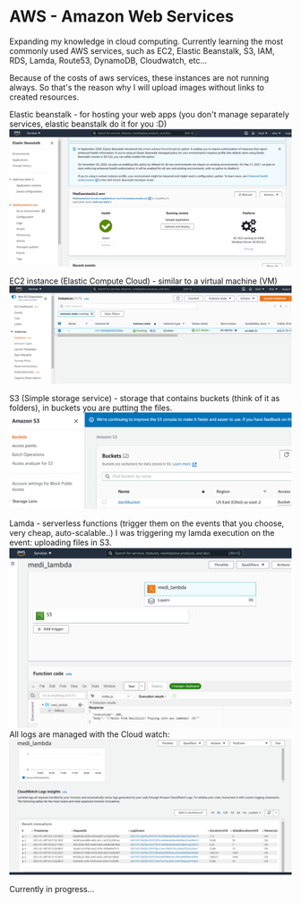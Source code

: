 # AWS - Amazon Web Services

Expanding my knowledge in cloud computing.
Currently learning the most commonly used AWS services, such as EC2, Elastic Beanstalk, S3, IAM, RDS, Lamda, Route53, DynamoDB, Cloudwatch, etc...

Because of the costs of aws services, these instances are not running always. So that's the reason why I will upload images without links to created resources.

Elastic beanstalk - for hosting your web apps (you don't manage separately services, elastic beanstalk do it for you :D)
![alt text](https://github.com/Dacili/AWS/blob/master/elastic%20beanstalk.PNG)

EC2 instance (Elastic Compute Cloud) - similar to a virtual machine (VM)
![alt text](https://github.com/Dacili/AWS/blob/master/ec2.PNG)

S3 (Simple storage service) - storage that contains buckets (think of it as folders), in buckets you are putting the files. 
![alt text](https://github.com/Dacili/AWS/blob/master/s3.PNG)

Lamda - serverless functions (trigger them on the events that you choose, very cheap, auto-scalable..)
I was triggering my lamda execution on the event: uploading files in S3.
![alt text](https://github.com/Dacili/AWS/blob/master/lambda1.PNG)
All logs are managed with the Cloud watch:
![alt text](https://github.com/Dacili/AWS/blob/master/lamda%20cloud%20watch%20logs.PNG)

Currently in progress...
